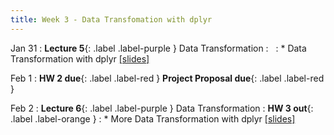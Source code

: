 ```yaml
---
title: Week 3 - Data Transfomation with dplyr
---
```


Jan 31
: **Lecture 5**{: .label .label-purple } Data Transformation
  : &nbsp;
: * Data Transformation with dplyr <a href="/winter2023/files/lec5.pdf">[slides]</a>

Feb 1
: **HW 2 due**{: .label .label-red } **Project Proposal due**{: .label .label-red }

Feb 2
: **Lecture 6**{: .label .label-purple } Data Transformation
  : **HW 3 out**{: .label .label-orange }
: * More Data Transformation with dplyr <a href="/winter2023/files/lec6.pdf">[slides]</a>